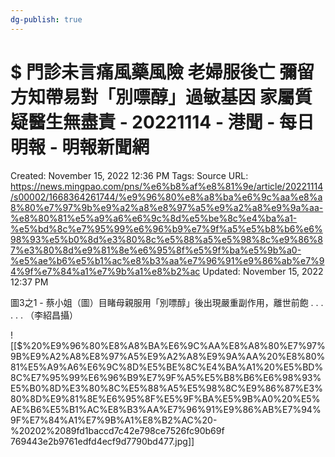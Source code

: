 ```yaml
---
dg-publish: true
---
```


# $ 門診未言痛風藥風險 老婦服後亡 彌留方知帶易對「別嘌醇」過敏基因 家屬質疑醫生無盡責 - 20221114 - 港聞 - 每日明報 - 明報新聞網

Created: November 15, 2022 12:36 PM
Tags: Source
URL: https://news.mingpao.com/pns/%e6%b8%af%e8%81%9e/article/20221114/s00002/1668364261744/%e9%96%80%e8%a8%ba%e6%9c%aa%e8%a8%80%e7%97%9b%e9%a2%a8%e8%97%a5%e9%a2%a8%e9%9a%aa-%e8%80%81%e5%a9%a6%e6%9c%8d%e5%be%8c%e4%ba%a1-%e5%bd%8c%e7%95%99%e6%96%b9%e7%9f%a5%e5%b8%b6%e6%98%93%e5%b0%8d%e3%80%8c%e5%88%a5%e5%98%8c%e9%86%87%e3%80%8d%e9%81%8e%e6%95%8f%e5%9f%ba%e5%9b%a0-%e5%ae%b6%e5%b1%ac%e8%b3%aa%e7%96%91%e9%86%ab%e7%94%9f%e7%84%a1%e7%9b%a1%e8%b2%ac
Updated: November 15, 2022 12:37 PM

圖3之1 - 蔡小姐（圖）目睹母親服用「別嘌醇」後出現嚴重副作用，離世前飽 . . . . . . （李紹昌攝）

![[$%20%E9%96%80%E8%A8%BA%E6%9C%AA%E8%A8%80%E7%97%9B%E9%A2%A8%E8%97%A5%E9%A2%A8%E9%9A%AA%20%E8%80%81%E5%A9%A6%E6%9C%8D%E5%BE%8C%E4%BA%A1%20%E5%BD%8C%E7%95%99%E6%96%B9%E7%9F%A5%E5%B8%B6%E6%98%93%E5%B0%8D%E3%80%8C%E5%88%A5%E5%98%8C%E9%86%87%E3%80%8D%E9%81%8E%E6%95%8F%E5%9F%BA%E5%9B%A0%20%E5%AE%B6%E5%B1%AC%E8%B3%AA%E7%96%91%E9%86%AB%E7%94%9F%E7%84%A1%E7%9B%A1%E8%B2%AC%20-%20202%2089fd1baccd7c42e798ce7526fc90b69f 769443e2b9761edfd4ecf9d7790bd477.jpg]]
